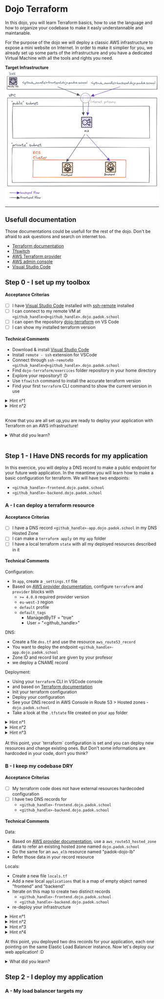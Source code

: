 # Dojo Terraform

In this dojo, you will learn Terraform basics, how to use the language and how to organize your codebase to make it easly understannable and maintanable.

For the purpose of the dojo we will deploy a classic AWS infrastructure to expose a mini website on Internet. In order to make it simplier for you, we already set up some parts of the infrastructure and you have a dedicated Virtual Machine with all the tools and rights you need.


**Target Infrastructure**
![target scheme](./.src/scheme.png)

---

## Usefull documentation

Those documentations could be usefull for the rest of the dojo. Don't be afraid to ask questions and search on internet too.

- [Terraform documentation](https://www.terraform.io/)
- [Tfswitch](https://tfswitch.warrensbox.com/Install/)
- [AWS Terraform provider](https://registry.terraform.io/providers/hashicorp/aws/latest)
- [AWS admin console]()
- [Visual Studio Code](https://code.visualstudio.com/)

## Step 0 - I set up my toolbox

#### Acceptance Criterias
- [ ] I have [Visual Studio Code](https://code.visualstudio.com/) installed with [ssh-remote](https://marketplace.visualstudio.com/items?itemName=ms-vscode-remote.remote-ssh) installed
- [ ] I can connect to my remote VM at `<github_handle>@<github_handle>.dojo.padok.school`
- [ ] I can open the repository [dojo-terraform](https://github.com/padok-team/dojo-terraform) on VS Code
- [ ] I can show my installed terraform version

#### Technical Comments
- Download & install [Visual Studio Code](https://code.visualstudio.com/download)
- Install `remote - ssh` extension for VSCode
- Connect through `ssh-remote`to `<github_handle>@<github_handle>.dojo.padok.school`
- Find `dojo-terraform/exercices` folder repository in your home directory
- Explore your repository!! :D
- Use `tfswitch` command to install the accurate terraform version
- Find your first `terraform` CLI command to show the current version in use

<details>
  <summary> Hint n°1</summary>
  Have you  read the Getting Started `terraform` documentation?
</details>

<details>
  <summary> Hint n°2</summary>
  Tfswitch will use `.tfswitchrc` file in your repository...
</details>

<br>

Know that you are all set up,you are ready to deploy your application with Terraform on an AWS infrastructure!

<details>
  <summary> What did you learn? </summary>
  <ul>
    <li>Use tfswitch to change your terraform version</li>
    <li>Terraform CLI can be used in your console</li>
    <li>(optional) - VSCode is awsome </li>
  </ul>
</details>

<br>

## Step 1 - I Have DNS records for my application

In this exercice, you will deploy a DNS record to make a public endpoint for your future web application.
In the meantime you will learn how to make a basic configuration for terraform.
We will have two endpoints:
- `<github_handle>-frontend.dojo.padok.school`
- `<github_handle>-backend.dojo.padok.school`

### A - I can deploy a terraform resource

#### Acceptance Criterias
- [ ] I have a DNS record `<github_handle>-app.dojo.padok.school` in my DNS Hosted Zone
- [ ] I can make a `terraform apply` on my `app` folder
- [ ] I have a local terraform `state` with all my deployed resources described in it

#### Technical Comments
Configuration:
- In `app`, create a `_settings.tf` file
- Based on [AWS provider documentation](https://registry.terraform.io/providers/hashicorp/aws/latest), configure `terraform` and `provider` blocks with
  - `>= 4.0.0` required provider version
  - `eu-west-3` region
  - `default` profile
  - `default_tags`
    - ManagedByTF = "true"
    - User = "<github_handle>"

DNS:
- Create a file `dns.tf` and use the resource `aws_route53_record`
- You want to deploy the endpoint `<github_handle>-app.dojo.padok.school`
- Zone ID and record list are given by your profesor
- we deploy a CNAME record

Deployment:
- Using your `terraform` CLI in VSCode console
- and based on [Terraform documentation](https://www.terraform.io/)
- Init your terraform configuration
- Deploy your configuration
- See your DNS record in AWS Console in Route 53 > Hosted zones - `dojo.padok.school`
- Take a look at the `.tfstate` file created on your `app` folder

<details>
  <summary> Hint n°1</summary>
  Have you seen the `Use Provider` toggle on the documentation?
</details>

<details>
  <summary> Hint n°2</summary>
  Have you take a look at the aws_route53_record resource documentation? It seems like some parameters are required...
</details>

<details>
  <summary> Hint n°3</summary>
  Maybe try a `terraform init`, `terraform plan`, `terraform apply` commands?
</details>

<br>
At this point, your `terraform` configuration is set and you can deploy new resources and change existing ones. But Don't some informations are hardcoded in your code, don't you think?

### B - I keep my codebase DRY

#### Acceptance Criterias
- [ ] My terraform code does not have external resources hardecoded configuration
- [ ] I have two DNS records for
  - `<github_handle>-frontend.dojo.padok.school`
  - `<github_handle>-backend.dojo.padok.school`

#### Technical Comments

Data:
- Based on [AWS provider documentation](https://registry.terraform.io/providers/hashicorp/aws/latest), use a `aws_route53_hosted_zone` data to refer an existing hosted zone named `dojo.padok.school`
- Do the same for an `aws_elb` resource named "padok-dojo-lb"
- Refer those data in your record resource

Locals:
- Create a new file `locals.tf`
- Add a new local `applications` that is a map of empty object named "frontend" and "backend"
- Iterate on this map to create two distinct records
  - `<github_handle>-frontend.dojo.padok.school`
  - `<github_handle>-backend.dojo.padok.school`
- re-deploy your infrastructure

<details>
  <summary> Hint n°1</summary>
  Be carefull! `resources` and `data` are not the same but they are refered with the same name!
</details>

<details>
  <summary> Hint n°2</summary>
  Resources & Data blocks expose some outputs you can use.
</details>

<details>
  <summary> Hint n°3</summary>
  Resources & Data blocks expose some outputs you can use.
</details>

<details>
  <summary> Hint n°4</summary>
  Your Terraform plan will destroy some resources, that's not a problem.
</details>

At this point, you deployed two dns records for your application, each one pointing on the same Elastic Load Balancer instance.
Now let's deploy our web application! :D

<details>
  <summary> What did you learn? </summary>
  <ul>
    <li>Configure a terraform provider</li>
    <li>Deploy a resource</li>
    <li>Destroy a resource</li>
    <li>Use data to get remote resoures informations</li>
    <li>Use locals to avoid repetition in code</li>
    <li>Iterate on your resources</li>
  </ul>
</details>

## Step 2 - I deploy my application

### A - My load balancer targets my

